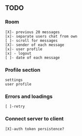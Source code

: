 ## TODO

### Room
    [X]- previous 20 messages
    [x]- separate users chat from own
    [ ]- scroll for messages
    [X]- sender of each message
    [x]- user profile
    [x] - logout
    [ ]- date of each message

### Profile section
    settings
    user profile
    
### Errors and loadings
    [ ]-retry

### Connect server to client
    [X]-auth token persistence?

